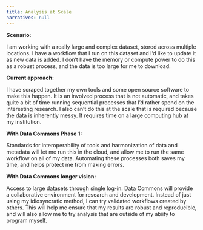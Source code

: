 ```yaml
---
title: Analysis at Scale
narratives: null
---
```

**Scenario:**

I am working with a really large and complex dataset, stored across
multiple locations.  I have a workflow that I run on this dataset and
I’d like to update it as new data is added. I don’t have the memory or
compute power to do this as a robust process, and the data is too
large for me to download.

**Current approach:**

I have scraped together my own tools and some open source software to
make this happen. It is an involved process that is not automatic, and
takes quite a bit of time running sequential processes that I’d rather
spend on the interesting research. I also can’t do this at the scale
that is required because the data is inherently messy. It requires time
on a large computing hub at my institution.

**With Data Commons Phase 1:**

Standards for interoperability of tools and harmonization of data and
metadata will let me run this in the cloud, and allow me to run the
same workflow on all of my data. Automating these processes both saves
my time, and helps protect me from making errors.

**With Data Commons longer vision:**

Access to large datasets through single log-in. Data Commons will
provide a collaborative environment for research and development. Instead
of just using my idiosyncratic method, I can try validated workflows
created by others. This will help me ensure that my results are robust
and reproducible, and will also allow me to try analysis that are outside
of my abiity to program myself.